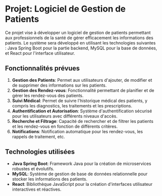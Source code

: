 # Projet: Logiciel de Gestion de Patients

Ce projet vise à développer un logiciel de gestion de patients permettant aux professionnels de la santé de gérer efficacement les informations des patients. Le système sera développé en utilisant les technologies suivantes : Java Spring Boot pour la partie backend, MySQL pour la base de données, et React pour l'interface utilisateur.

## Fonctionnalités prévues
1. **Gestion des Patients**: Permet aux utilisateurs d'ajouter, de modifier et de supprimer des informations sur les patients.
2. **Gestion des Rendez-vous**: Fonctionnalité permettant de planifier et de gérer les rendez-vous des patients.
3. **Suivi Médical**: Permet de suivre l'historique médical des patients, y compris les diagnostics, les traitements et les prescriptions.
4. **Authentification et Autorisation**: Système d'authentification sécurisé pour les utilisateurs avec différents niveaux d'accès.
5. **Recherche et Filtrage**: Capacité de rechercher et de filtrer les patients et les rendez-vous en fonction de différents critères.
6. **Notifications**: Notification automatique pour les rendez-vous, les rappels de traitement, etc.

## Technologies utilisées

- **Java Spring Boot**: Framework Java pour la création de microservices robustes et évolutifs.
- **MySQL**: Système de gestion de base de données relationnelle pour stocker les informations des patients.
- **React**: Bibliothèque JavaScript pour la création d'interfaces utilisateur interactives et réactives.
